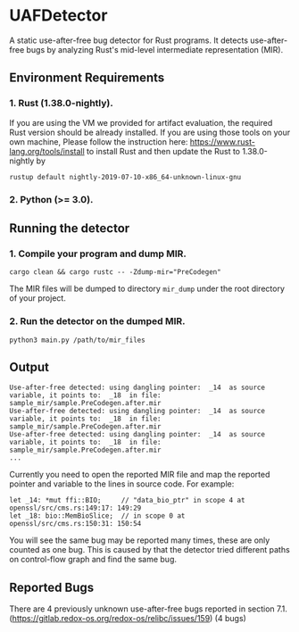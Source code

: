 # UAFDetector
A static use-after-free bug detector for Rust programs. It detects use-after-free bugs
by analyzing Rust's mid-level intermediate representation (MIR).

## Environment Requirements
### 1. Rust (1.38.0-nightly). 
If you are using the VM we provided for artifact evaluation, the
required Rust version should be already installed. If you are using those tools on your own
machine, Please follow the instruction here: https://www.rust-lang.org/tools/install to install
Rust and then update the Rust to 1.38.0-nightly by

```
rustup default nightly-2019-07-10-x86_64-unknown-linux-gnu
```
### 2. Python (>= 3.0).


## Running the detector
### 1. Compile your program and dump MIR.

```
cargo clean && cargo rustc -- -Zdump-mir="PreCodegen"
```


The MIR files will be dumped to directory `mir_dump` under the root directory of your project.

### 2. Run the detector on the dumped MIR.
```
python3 main.py /path/to/mir_files
```

## Output
```
Use-after-free detected: using dangling pointer:  _14  as source variable, it points to:  _18  in file:  sample_mir/sample.PreCodegen.after.mir
Use-after-free detected: using dangling pointer:  _14  as source variable, it points to:  _18  in file:  sample_mir/sample.PreCodegen.after.mir
Use-after-free detected: using dangling pointer:  _14  as source variable, it points to:  _18  in file:  sample_mir/sample.PreCodegen.after.mir
...
```

Currently you need to open the reported MIR file and map the reported pointer and variable to the lines in source code. For example:
```
let _14: *mut ffi::BIO;     // "data_bio_ptr" in scope 4 at openssl/src/cms.rs:149:17: 149:29
let _18: bio::MemBioSlice;  // in scope 0 at openssl/src/cms.rs:150:31: 150:54
```

You will see the same bug may be reported many times, these are only counted as one bug. This is caused
by that the detector tried different paths on control-flow graph and find the same bug.

## Reported Bugs

There are 4 previously unknown use-after-free bugs reported in section 7.1. 
(https://gitlab.redox-os.org/redox-os/relibc/issues/159) (4 bugs)